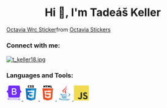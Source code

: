 <h1 align="center">Hi 👋, I'm Tadeáš Keller</h1>

<div class="tenor-gif-embed" data-postid="8319806658337244283" data-share-method="host" data-aspect-ratio="3.03659" data-width="100%"><a href="https://tenor.com/view/octavia-wrc-skoda-pixelart-gif-8319806658337244283">Octavia Wrc Sticker</a>from <a href="https://tenor.com/search/octavia-stickers">Octavia Stickers</a></div> <script type="text/javascript" async src="https://tenor.com/embed.js"></script>

<h3 align="left">Connect with me:</h3>
<p align="left">
<a href="https://instagram.com/t_keller18.jpg" target="blank"><img align="center" src="https://raw.githubusercontent.com/rahuldkjain/github-profile-readme-generator/master/src/images/icons/Social/instagram.svg" alt="t_keller18.jpg" height="30" width="40" /></a>
</p>

<h3 align="left">Languages and Tools:</h3>
<p align="left"> <a href="https://getbootstrap.com" target="_blank" rel="noreferrer"> <img src="https://raw.githubusercontent.com/devicons/devicon/master/icons/bootstrap/bootstrap-plain-wordmark.svg" alt="bootstrap" width="40" height="40"/> </a> <a href="https://www.w3schools.com/css/" target="_blank" rel="noreferrer"> <img src="https://raw.githubusercontent.com/devicons/devicon/master/icons/css3/css3-original-wordmark.svg" alt="css3" width="40" height="40"/> </a> <a href="https://www.w3.org/html/" target="_blank" rel="noreferrer"> <img src="https://raw.githubusercontent.com/devicons/devicon/master/icons/html5/html5-original-wordmark.svg" alt="html5" width="40" height="40"/> </a> <a href="https://www.java.com" target="_blank" rel="noreferrer"> <img src="https://raw.githubusercontent.com/devicons/devicon/master/icons/java/java-original.svg" alt="java" width="40" height="40"/> </a> <a href="https://developer.mozilla.org/en-US/docs/Web/JavaScript" target="_blank" rel="noreferrer"> <img src="https://raw.githubusercontent.com/devicons/devicon/master/icons/javascript/javascript-original.svg" alt="javascript" width="40" height="40"/> </a> </p>
